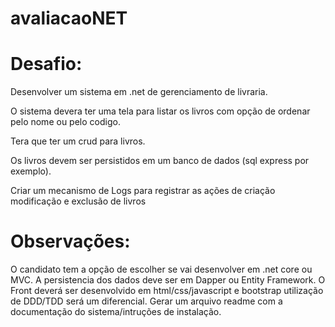 # avaliacaoNET
# Desafio:

Desenvolver um sistema em .net de gerenciamento de livraria.

O sistema devera ter uma tela para listar os livros com opção de ordenar pelo nome ou pelo codigo.

Tera que ter um crud para livros.

Os livros devem ser persistidos em um banco de dados (sql express por exemplo).

Criar um mecanismo de Logs para registrar as ações de criação modificação e exclusão de livros

# Observações:

O candidato tem a opção de escolher se vai desenvolver em .net core ou MVC.
A persistencia dos dados deve ser em Dapper ou Entity Framework.
O Front deverá ser desenvolvido em html/css/javascript e bootstrap
utilização de DDD/TDD será um diferencial.
Gerar um arquivo readme com a documentação do sistema/intruções de instalação.
